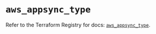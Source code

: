 # `aws_appsync_type`

Refer to the Terraform Registry for docs: [`aws_appsync_type`](https://registry.terraform.io/providers/hashicorp/aws/4.54.0/docs/resources/appsync_type).
